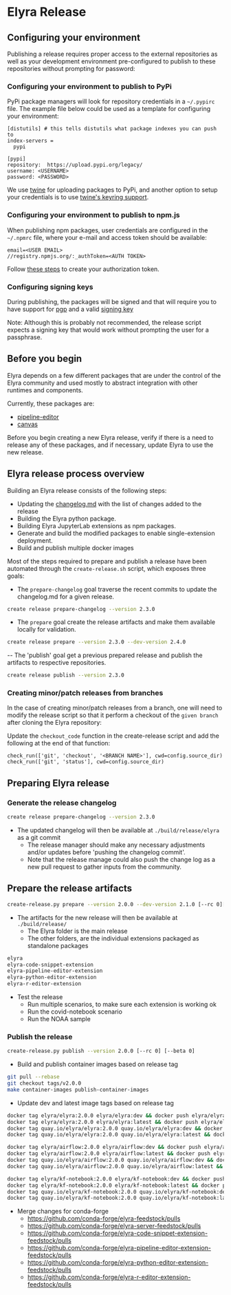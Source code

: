 <!--
{% comment %}
Copyright 2018-2021 Elyra Authors

Licensed under the Apache License, Version 2.0 (the "License");
you may not use this file except in compliance with the License.
You may obtain a copy of the License at

http://www.apache.org/licenses/LICENSE-2.0

Unless required by applicable law or agreed to in writing, software
distributed under the License is distributed on an "AS IS" BASIS,
WITHOUT WARRANTIES OR CONDITIONS OF ANY KIND, either express or implied.
See the License for the specific language governing permissions and
limitations under the License.
{% endcomment %}
-->

# Elyra Release

## Configuring your environment

Publishing a release requires proper access to the external repositories as well as your development environment
pre-configured to publish to these repositories without prompting for password:

### Configuring your environment to publish to PyPi

PyPi package managers will look for repository credentials in a `~/.pypirc` file. The example file below could
be used as a template for configuring your environment:

```
[distutils] # this tells distutils what package indexes you can push to
index-servers =
  pypi

[pypi]
repository:  https://upload.pypi.org/legacy/
username: <USERNAME>
password: <PASSWORD>
```

We use [twine](https://twine.readthedocs.io/en/latest/#installation) for uploading packages to PyPi, and another option
to setup your credentials is to use [twine's keyring support](https://twine.readthedocs.io/en/latest/#keyring-support).

### Configuring your environment to publish to npm.js

When publishing npm packages, user credentials are configured in the `~/.npmrc` file, where your e-mail and access token
should be available:

```
email=<USER EMAIL>
//registry.npmjs.org/:_authToken=<AUTH TOKEN>
```

Follow [these steps](https://docs.npmjs.com/creating-and-viewing-access-tokens) to create your authorization token.

### Configuring signing keys

During publishing, the packages will be signed and that will require you to have support for [pgp](https://gpgtools.org/)
and a valid [signing key](https://gpgtools.tenderapp.com/kb/how-to/first-steps-where-do-i-start-where-do-i-begin-setup-gpgtools-create-a-new-key-your-first-encrypted-mail)

Note: Although this is probably not recommended, the release script expects a signing key that would work without
prompting the user for a passphrase.

## Before you begin

Elyra depends on a few different packages that are under the control of the Elyra community and used
mostly to abstract integration with other runtimes and components.

Currently, these packages are:

- [pipeline-editor](https://github.com/elyra-ai/pipeline-editor)
- [canvas](https://github.com/elyra-ai/canvas)

Before you begin creating a new Elyra release, verify if there is a need to release any of these packages, and if
necessary, update Elyra to use the new release.

## Elyra release process overview

Building an Elyra release consists of the following steps:

- Updating the [changelog.md](../getting_started/changelog.md) with the list of changes added to the release
- Building the Elyra python package.
- Building Elyra JupyterLab extensions as npm packages.
- Generate and build the modified packages to enable single-extension deployment.
- Build and publish multiple docker images

Most of the steps required to prepare and publish a release have been automated through the `create-release.sh` script,
which exposes three goals:

- The `prepare-changelog` goal traverse the recent commits to update the changelog.md for a given release.

```bash
create release prepare-changelog --version 2.3.0
```

- The `prepare` goal create the release artifacts and make them available locally for validation.

```bash
create release prepare --version 2.3.0 --dev-version 2.4.0
```

-- The 'publish' goal get a previous prepared release and publish the artifacts to respective repositories.

```bash
create release publish --version 2.3.0
```

### Creating minor/patch releases from branches

In the case of creating minor/patch releases from a branch, one will need to modify the release script so that it
perform a checkout of the `given branch` after cloning the Elyra repository:

Update the `checkout_code` function in the create-release script and add the following at the end of that function:
```
check_run(['git', 'checkout', '<BRANCH NAME>'], cwd=config.source_dir)
check_run(['git', 'status'], cwd=config.source_dir)
```

## Preparing Elyra release

### Generate the release changelog
```bash
create release prepare-changelog --version 2.3.0
```
- The updated changelog will then be available at `./build/release/elyra` as a git commit
  - The release manager should make any necessary adjustments and/or updates before 'pushing the changelog commit'. 
  - Note that the release manage could also push the change log as a new pull request to gather inputs from the community.

## Prepare the release artifacts
```bash
create-release.py prepare --version 2.0.0 --dev-version 2.1.0 [--rc 0][--beta 0]
```
- The artifacts for the new release will then be available at `./build/release/`
  - The Elyra folder is the main release
  - The other folders, are the individual extensions packaged as standalone packages
```bash
elyra
elyra-code-snippet-extension
elyra-pipeline-editor-extension
elyra-python-editor-extension
elyra-r-editor-extension
```
- Test the release
  - Run multiple scenarios, to make sure each extension is working ok
  - Run the covid-notebook scenario
  - Run the NOAA sample

### Publish the release
```bash
create-release.py publish --version 2.0.0 [--rc 0] [--beta 0]
```
- Build and publish container images based on release tag
```bash
git pull --rebase
git checkout tags/v2.0.0
make container-images publish-container-images
```  

- Update dev and latest image tags based on release tag
```bash
docker tag elyra/elyra:2.0.0 elyra/elyra:dev && docker push elyra/elyra:dev
docker tag elyra/elyra:2.0.0 elyra/elyra:latest && docker push elyra/elyra:latest
docker tag quay.io/elyra/elyra:2.0.0 quay.io/elyra/elyra:dev && docker push quay.io/elyra/elyra:dev
docker tag quay.io/elyra/elyra:2.0.0 quay.io/elyra/elyra:latest && docker push quay.io/elyra/elyra:latest

docker tag elyra/airflow:2.0.0 elyra/airflow:dev && docker push elyra/airflow:dev
docker tag elyra/airflow:2.0.0 elyra/airflow:latest && docker push elyra/airflow:latest
docker tag quay.io/elyra/airflow:2.0.0 quay.io/elyra/airflow:dev && docker push quay.io/elyra/airflow:dev
docker tag quay.io/elyra/airflow:2.0.0 quay.io/elyra/airflow:latest && docker push quay.io/elyra/airflow:latest

docker tag elyra/kf-notebook:2.0.0 elyra/kf-notebook:dev && docker push elyra/kf-notebook:dev
docker tag elyra/kf-notebook:2.0.0 elyra/kf-notebook:latest && docker push elyra/kf-notebook:latest
docker tag quay.io/elyra/kf-notebook:2.0.0 quay.io/elyra/kf-notebook:dev && docker push quay.io/elyra/kf-notebook:dev
docker tag quay.io/elyra/kf-notebook:2.0.0 quay.io/elyra/kf-notebook:latest && docker push quay.io/elyra/kf-notebook:latest
```

- Merge changes for conda-forge
  - https://github.com/conda-forge/elyra-feedstock/pulls
  - https://github.com/conda-forge/elyra-server-feedstock/pulls
  - https://github.com/conda-forge/elyra-code-snippet-extension-feedstock/pulls
  - https://github.com/conda-forge/elyra-pipeline-editor-extension-feedstock/pulls
  - https://github.com/conda-forge/elyra-python-editor-extension-feedstock/pulls
  - https://github.com/conda-forge/elyra-r-editor-extension-feedstock/pulls
